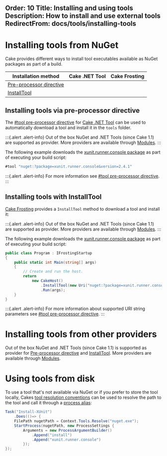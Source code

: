 Order: 10
Title: Installing and using tools
Description: How to install and use external tools
RedirectFrom: docs/tools/installing-tools
---

# Installing tools from NuGet

Cake provides different ways to install tool executables available as NuGet packages as part of a build.

| Installation method              | Cake .NET Tool | Cake Frosting |
|----------------------------------|----------------|---------------|
| [Pre-processor directive]        | <i class="fa-solid fa-check" style="color:green"></i> | <i class="fa-solid fa-xmark" style="color:red"></i>   |
| [InstallTool]                    | <i class="fa-solid fa-xmark" style="color:red"></i>   | <i class="fa-solid fa-check" style="color:green"></i> |

## Installing tools via pre-processor directive

The [#tool pre-processor directive] for [Cake .NET Tool] can be used to automatically download a tool and install it in the `tools` folder.

:::{.alert .alert-info}
Out of the box NuGet and .NET Tools (since Cake 1.1) are supported as provider.
More providers are available through [Modules](/extensions/).
:::

The following example downloads the [xunit.runner.console package](https://www.nuget.org/packages/xunit.runner.console)
as part of executing your build script:

```csharp
#tool "nuget:?package=xunit.runner.console&version=2.4.1"
```

:::{.alert .alert-info}
For more information see [#tool pre-processor directive].
:::

## Installing tools with InstallTool

[Cake Frosting] provides a `InstallTool` method to download a tool and install it:

:::{.alert .alert-info}
Out of the box NuGet and .NET Tools (since Cake 1.1) are supported as provider.
More providers are available through [Modules](/extensions/).
:::

The following example downloads the [xunit.runner.console package](https://www.nuget.org/packages/xunit.runner.console)
as part of executing your build script:

```csharp
public class Program : IFrostingStartup
{
    public static int Main(string[] args)
    {
        // Create and run the host.
        return
            new CakeHost()
                .InstallTool(new Uri("nuget:?package=xunit.runner.console&version=2.4.1"))
                .Run(args);
    }
}
```

:::{.alert .alert-info}
For more information about supported URI string parameters see [#tool pre-processor directive].
:::

# Installing tools from other providers

Out of the box NuGet and .NET Tools (since Cake 1.1) is supported as provider for [Pre-processor directive] and [InstallTool].
More providers are available through [Modules](/extensions/).

# Using tools from disk

To use a tool that's not available via NuGet or if you prefer to store the tool locally,
Cakes [tool resolution conventions](tool-resolution) can be used to resolve the path to the tool and call it through a [process alias](/dsl/process/):

```csharp
Task("Install-XUnit")
    .Does(()=> {
    FilePath nugetPath = Context.Tools.Resolve("nuget.exe");
    StartProcess(nugetPath, new ProcessSettings {
        Arguments = new ProcessArgumentBuilder()
            .Append("install")
            .Append("xunit.runner.console")
        });
});
```

[Cake .NET Tool]: /docs/running-builds/runners/dotnet-tool
[Cake Frosting]: /docs/running-builds/runners/cake-frosting
[Pre-processor directive]: #installing-tools-via-pre-processor-directive
[InstallTool]: #installing-tools-with-installtool
[Bootstrapper]: #installing-tools-via-bootstrapper
[#tool pre-processor directive]: /docs/writing-builds/preprocessor-directives/tool/
